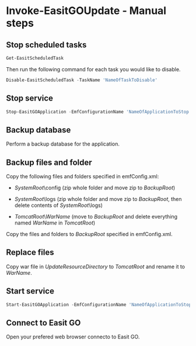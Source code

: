 # Invoke-EasitGOUpdate - Manual steps

## Stop scheduled tasks

```powershell
Get-EasitScheduledTask
```
Then run the following command for each task you would like to disable.

```powershell
Disable-EasitScheduledTask -TaskName 'NameOfTaskToDisable'
```

## Stop service

```powershell
Stop-EasitGOApplication -EmfConfigurationName 'NameOfApplicationToStop'
```

## Backup database

Perform a backup database for the application.

## Backup files and folder

Copy the following files and folders specified in emfConfig.xml:

- *SystemRoot*\config (zip whole folder and move zip to *BackupRoot*)

- *SystemRoot*\logs (zip whole folder and move zip to *BackupRoot*, then delete contents of *SystemRoot*\logs)

- *TomcatRoot*\\*WarName* (move to *BackupRoot* and delete everything named *WarName* in *TomcatRoot*)

Copy the files and folders to *BackupRoot* specified in emfConfig.xml.

## Replace files

Copy war file in *UpdateResourceDirectory* to *TomcatRoot* and rename it to *WarName*.

## Start service

```powershell
Start-EasitGOApplication -EmfConfigurationName 'NameOfApplicationToStop'
```

## Connect to Easit GO

Open your prefered web browser connecto to Easit GO.